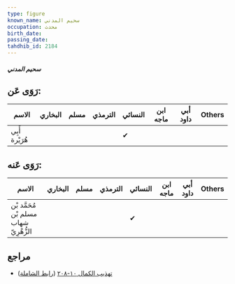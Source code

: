 ```yaml
---
type: figure
known_name: سحيم المدني
occupation: محدث
birth_date:
passing_date:
tahdhib_id: 2184
---
```

##### سحيم المدني

## رَوَى عَن:
| الاسم          | البخاري | مسلم | الترمذي | النسائي | ابن ماجه | أبي داود | Others |
| -------------- | ------- | ---- | ------- | ------- | -------- | -------- | ------ |
| أَبِي هُرَيْرة |         |      |         | ✔       |          |          |        |
## رَوَى عَنه:
| الاسم                                  | البخاري | مسلم | الترمذي | النسائي | ابن ماجه | أبي داود | Others |
| -------------------------------------- | ------- | ---- | ------- | ------- | -------- | -------- | ------ |
| مُحَمَّد بْن مسلم بْن شهاب الزُّهْرِيّ |         |      |         | ✔       |          |          |        |
## مراجع
- [تهذيب الكمال ١٠-٢٠٨](obsidian://open?vault=Tahdhib-al-Kamal&file=Figures/٢١٨٤-سحيم%20المدني) ([رابط الشاملة](https://shamela.ws/book/3722/4980))